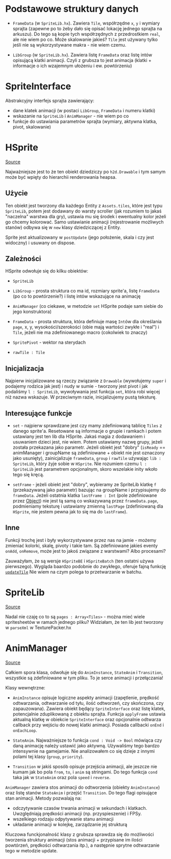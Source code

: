 Podstawowe struktury danych
===========================

  * `FrameData` (w `SpriteLib.hx`).  Zawiera `Tile`, współrzędne `x`, `y` i
    wymiary sprajta (zapewne po to żeby dało się opisać lokację jednego sprajta
    na arkuszu).  Do tego są kopie tych współrzędnych z przedrostkiem `real`,
    ale nie wiem po co.  Może skalowanie jakieś?  `Tile` jest używany tylko
    jeśli nie są wykorzystywane makra - nie wiem czemu.

  * `LibGroup` (w `SpriteLib.hx`).  Zawiera listę `FrameData` oraz listę intów
    opisującą klatki animacji.  Czyli z grubsza to jest animacja (klatki +
    informacje o ich wzajemnym ułożeniu i ew. powtórzeniu)


SpriteInterface
===============

Abstrakcyjny interfejs sprajta zawierający:

  * dane klatek animacji (w postaci `LibGroup`, `FrameData` i numeru klatki)
  * wskazanie na `SpriteLib` i `AnimManager` - nie wiem po co
  * funkcje do ustawiania parametrów sprajta (wymiary, aktywna klatka, pivot,
    skalowanie)


HSprite
=======

[Source](https://github.com/deepnight/deepnightLibs/blob/master/src/dn/heaps/slib/HSprite.hx#L12)

Najważniejsze jest to że ten obiekt dziedziczy po `h2d.Drawable` i tym samym
może być wpięty do hierarchii renderowania heapsa.

Użycie
------

Ten obiekt jest tworzony dla każdego Entity z `Assets.tiles`, które jest typu
`SpriteLib`, potem jest dodawany do warsty scroller (jak rozumiem to jakaś
"naczelna" warstwa dla gry), ustawia mu się środek i ewentualny kolor jeżeli go
chcemy kolorować. Samo ustawianie animacji (rejestrowanie możliwych stanów)
odbywa się w `new` klasy dziedziczącej z Entity.

Sprite jest aktualizowany w `postUpdate` (jego położenie, skala i czy jest
widoczny) i usuwany on dispose.


Zależności
----------

HSprite odwołuje się do kilku obiektów:

  - `SpriteLib`

  - `LibGroup` - prosta struktura co ma id, rozmiary sprite'a, listę `FrameData`
    (po co to powtórzenie?) i listę intów wskazujące na animację

  - `AnimManager` (co ciekawe, w metodzie `set` HSprite podaje sam siebie do
    jego konstruktora)

  - `FrameData` - prosta struktura, która definiuje masę `Int`ów dla określania
    `page`, x, y, wysokości/szerokości (obie mają wartości zwykłe i "real") i
    `Tile`, jeżeli nie ma zdefiniowanego macro (cokolwiek to znaczy)

  - `SpritePivot` - wektor na sterydach

  - `rawTile : Tile`


Inicjalizacja
-------------

Najpierw inicjalizowane są rzeczy związanie z `Drawable` (wywołujemy `super` i
podajemy rodzica jak jest) i nudy w sumie - tworzony jest pivot i jak podaliśmy
`l : SpriteLib`, wywoływania jest funkcja `set`, która robi więcej niż nazwa
wskazuje. W przeciwnym razie, inicjalizujemy pustą teksturę.


Interesujące funkcje
--------------------

  - `set` - najpierw sprawdzane jest czy mamy zdefiniowaną tablicę `Tiles` z
    danego sprite'a. Resetowane są informacje o grupie i ramkach i potem
    ustawiany jest ten lib dla HSprite. Jakaś magia z dodawaniem i usuwaniem
    dzieci jest, nie wiem. Potem ustawiamy nazwę grupy, jeżeli została
    przekazana jako parametr. Jeżeli obiekt jest "dobry" (`isReady` ==
    animManager i groupName są zdefiniowane + obiekt nie jest oznaczony jako
    usunięty), zainicjalizuje `frameData`, `group` i `rawTile` używając `lib :
    SpriteLib`, który żyje sobie w `HSprite`. Nie rozumiem czemu `l : SpriteLib`
    jest parametrem opcjonalnym, skoro wszelakie inity wkoło tego się kręcą.

  - `setFrame` - jeżeli obiekt jest "dobry", wybieramy ze SpriteLib klatkę `f`
    (przekazywaną jako parametr) bazując na groupName i przypisujemy do
    `frameData`. Jeżeli ostatnia klatka `lastFrame : Int` (pole zdefiniowane
    przez [Object](https://heaps.io/api/h2d/Object.html)) nie jest tą samą co
    wskazywaną przez `frameData.page`, podmieniamy teksturę i ustawiamy zmienną
    `lastPage` (zdefiniowaną dla `HSprite`, nie jestem pewna jak to się ma do
    `lastFrame`).

Inne
----

Funkcji trochę jest i były wykorzystywane przez nas na jamie - możemy zmieniać
kolorki, skalę, pivoty i takie tam. Są zdefiniowane jakieś eventy `onAdd`,
`onRemove`, może jest to jakoś związane z warstwami? Albo procesami?

Zauważyłam, że są wersje `HSpriteBE` i `HSpriteBatch` (ten ostatni używa
pierwszego). Wygląda baardzo podobnie do zwykłego, oferuje fajną funkcję
[`updateTile`](https://github.com/deepnight/deepnightLibs/blob/master/src/dn/heaps/slib/HSpriteBE.hx#L198)
Nie wiem na czym polega to przetwarzanie w batchu.

SpriteLib
=========

[Source](https://github.com/deepnight/deepnightLibs/blob/master/src/dn/heaps/slib/SpriteLib.hx#L53)

Nadal nie czaję co to są `pages : Array<Tiles>` - można mieć wiele spritesheetów
w ramach jednego pliku? Widziałam, że ten lib jest tworzony w `parseXml` w
TexturePacker.hx

AnimManager
===========

[Source](https://github.com/deepnight/deepnightLibs/blob/master/src/dn/heaps/slib/AnimManager.hx#L85)

Całkiem spora klasa, odwołuje się do `AnimInstance`, `StateAnim` i `Transition`,
wszystkie są zdefiniowane w tym pliku. To je serce animacji i przełączania!

Klasy wewnętrzne:

  * `AnimInstance` opisuje logiczne aspekty animacji (zapętlenie, prędkość
    odtwarzania, odtwarzanie od tyłu, ilość odtworzeń, czy skończona, czy
    zapauzowana).  Zawiera obiekt będący `SpriteInterface` oraz listę klatek,
    potencjalnie zduplikowaną z obiektu sprajta.  Funkcja `applyFrame` ustawia
    aktualną klatkę w obiekcie `SpriteInterface` oraz opcjonalnie odtwarza
    callback przy wejściu do nowej klatki animacji.  Posiada callbacki `onEnd` i
    `onEachLoop`.

  * `StateAnim`.  Najważniejsze to funkcja `cond : Void -> Bool` mówiąca czy
    daną animację należy ustawić jako aktywną.  Używaliśmy tego bardzo
    intensywnie na gamejamie.  Nie analizowałem co się dzieje z innymi polami
    tej klasy (`group`, `priority`).

  * `Transition` w jakiś sposób opisuje przejścia animacji, ale jeszcze nie
    kumam jak bo pola `from`, `to`, i `anim` są stringami.  Do tego funkcja
    `cond` taka jak w `StateAnim` oraz pola `speed` i `reverse`.

`AnimManager` zawiera stos animacji do odtworzenia (obiekty `AnimInstance`) oraz
listę stanów `StateAnim` i przejść `Transition`.  Do tego flagi opisujące stan
animacji.  Metody pozwalają na:

  * odczytywanie czasów trwania animacji w sekundach i klatkach.  Uwzględniają
    prędkości animacji (np. przyspieszenie) i FPSy.
  * wszelkiego rodzaju odpytywanie stanu animacji
  * układanie animacji w kolejkę, zarządzanie jej strukturą

Kluczowa funckjonalność klasy z grubsza sprawdza się do możliwości tworzenia
struktury animacji (stos animacji + przypisane im ilości powtórzeń, prędkości
odtwarzania itp.), a następnie sprytne odtwarzanie tego w metodzie update.

